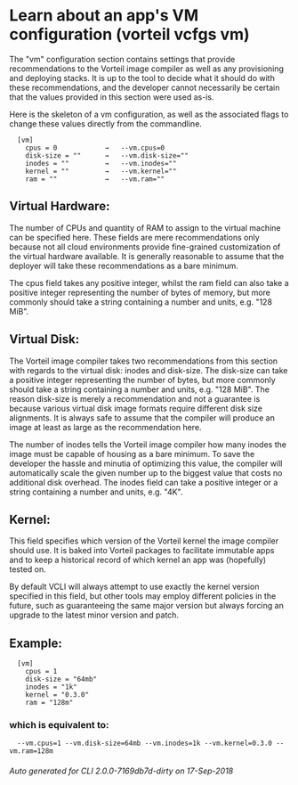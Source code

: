 # Learn about an app's VM configuration (vorteil vcfgs vm)

The "vm" configuration section contains settings that provide recommendations to
the Vorteil image compiler as well as any provisioning and deploying stacks.
It is up to the tool to decide what it should do with these recommendations, and
the developer cannot necessarily be certain that the values provided in this
section were used as-is.

Here is the skeleton of a vm configuration, as well as the associated flags to
change these values directly from the commandline.

```
  [vm]
    cpus = 0			→	--vm.cpus=0
    disk-size = ""		→	--vm.disk-size=""
    inodes = ""			→	--vm.inodes=""
    kernel = "" 		→	--vm.kernel=""
    ram = ""			→	--vm.ram=""
```

## Virtual Hardware:

The number of CPUs and quantity of RAM to assign to the virtual machine can be
specified here. These fields are mere recommendations only because not all
cloud environments provide fine-grained customization of the virtual hardware
available. It is generally reasonable to assume that the deployer will take
these recommendations as a bare minimum.

The cpus field takes any positive integer, whilst the ram field can also take
a positive integer representing the number of bytes of memory, but more
commonly should take a string containing a number and units, e.g. "128 MiB".

## Virtual Disk:

The Vorteil image compiler takes two recommendations from this section with
regards to the virtual disk: inodes and disk-size. The disk-size can take a
positive integer representing the number of bytes, but more commonly should
take a string containing a number and units, e.g. "128 MiB". The reason
disk-size is merely a recommendation and not a guarantee is because various
virtual disk image formats require different disk size alignments. It is
always safe to assume that the compiler will produce an image at least as
large as the recommendation here.

The number of inodes tells the Vorteil image compiler how many inodes the
image must be capable of housing as a bare minimum. To save the developer the
hassle and minutia of optimizing this value, the compiler will automatically
scale the given number up to the biggest value that costs no additional disk
overhead. The inodes field can take a positive integer or a string containing
a number and units, e.g. "4K".

## Kernel:

This field specifies which version of the Vorteil kernel the image compiler
should use. It is baked into Vorteil packages to facilitate immutable apps
and to keep a historical record of which kernel an app was (hopefully) tested
on.

By default VCLI will always attempt to use exactly the kernel version
specified in this field, but other tools may employ different policies in the
future, such as guaranteeing the same major version but always forcing an
upgrade to the latest minor version and patch.

## Example:

```
  [vm]
    cpus = 1
    disk-size = "64mb"
    inodes = "1k"
    kernel = "0.3.0"
    ram = "128m"
```

### which is equivalent to:

```
  --vm.cpus=1 --vm.disk-size=64mb --vm.inodes=1k --vm.kernel=0.3.0 --vm.ram=128m
```



###### Auto generated for CLI 2.0.0-7169db7d-dirty on 17-Sep-2018
